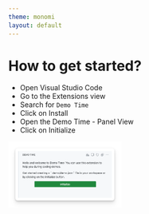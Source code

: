 ```yaml
---
theme: monomi
layout: default
---
```


# How to get started?

- Open Visual Studio Code
- Go to the Extensions view
- Search for `Demo Time`
- Click on Install
- Open the Demo Time - Panel View
- Click on Initialize


<img src=".demo/assets/initialize.png" alt="Initialize" style="margin: 0 auto; width: 45%;"/>